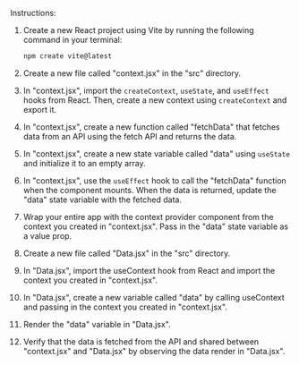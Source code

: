 Instructions:

1. Create a new React project using Vite by running the following command in your terminal:

   ```bash
   npm create vite@latest
   ```

1. Create a new file called "context.jsx" in the "src" directory.
1. In "context.jsx", import the `createContext`, `useState`, and `useEffect` hooks from React. Then, create a new context using `createContext` and export it.
1. In "context.jsx", create a new function called "fetchData" that fetches data from an API using the fetch API and returns the data.
1. In "context.jsx", create a new state variable called "data" using `useState` and initialize it to an empty array.
1. In "context.jsx", use the `useEffect` hook to call the "fetchData" function when the component mounts. When the data is returned, update the "data" state variable with the fetched data.
1. Wrap your entire app with the context provider component from the context you created in "context.jsx". Pass in the "data" state variable as a value prop.
1. Create a new file called "Data.jsx" in the "src" directory.
1. In "Data.jsx", import the useContext hook from React and import the context you created in "context.jsx".
1. In "Data.jsx", create a new variable called "data" by calling useContext and passing in the context you created in "context.jsx".
1. Render the "data" variable in "Data.jsx".
1. Verify that the data is fetched from the API and shared between "context.jsx" and "Data.jsx" by observing the data render in "Data.jsx".
